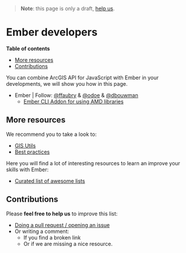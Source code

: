 > **Note**: this page is only a draft, [help us](#contributions).

# Ember developers
<!-- START doctoc generated TOC please keep comment here to allow auto update -->
<!-- DON'T EDIT THIS SECTION, INSTEAD RE-RUN doctoc TO UPDATE -->
**Table of contents**

- [More resources](#more-resources)
- [Contributions](#contributions)

<!-- END doctoc generated TOC please keep comment here to allow auto update -->

You can combine ArcGIS API for JavaScript with Ember in your developments,
we will show you how in this page.

* Ember | Follow: [@ffaubry](https://github.com/ffaubry) & [@odoe](https://github.com/odoe) & [@dbouwman](https://github.com/dbouwman)
  * [Ember CLI Addon for using AMD libraries](https://github.com/Esri/ember-cli-amd)

## More resources
We recommend you to take a look to:
* [GIS Utils](../../../gis/utils/README.md)
* [Best practices](../../best-practices/README.md)

Here you will find a lot of interesting resources to learn an improve your skills
with Ember:
* [Curated list of awesome lists](https://github.com/sindresorhus/awesome)

## Contributions
Please **feel free to help us** to improve this list:

* [Doing a pull request / opening an issue](https://github.com/hhkaos/awesome-arcgis#contributions)
* Or writing a comment:
  * If you find a broken link
  * Or if we are missing a nice resource.
